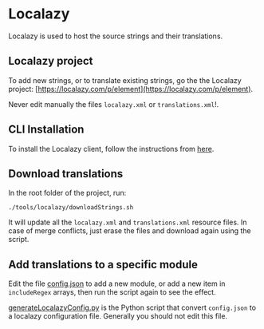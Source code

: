 # Localazy

Localazy is used to host the source strings and their translations.

## Localazy project

To add new strings, or to translate existing strings, go the the Localazy project: [https://localazy.com/p/element](https://localazy.com/p/element).

Never edit manually the files `localazy.xml` or `translations.xml`!.

## CLI Installation

To install the Localazy client, follow the instructions from [here](https://localazy.com/docs/cli/installation).

## Download translations

In the root folder of the project, run:

```shell
./tools/localazy/downloadStrings.sh
```

It will update all the `localazy.xml` and `translations.xml` resource files. In case of merge conflicts, just erase the files and download again using the script.

## Add translations to a specific module

Edit the file [config.json](./config.json) to add a new module, or add a new item in `includeRegex` arrays, then run the script again to see the effect.

[generateLocalazyConfig.py](generateLocalazyConfig.py) is the Python script that convert `config.json` to a localazy configuration file. Generally you should not edit this file.
